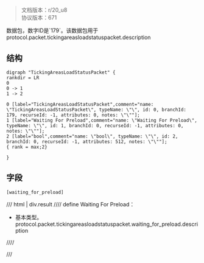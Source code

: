 # <!-- md:samp TickingAreasLoadStatusPacket -->

> 文档版本：r/20_u8<br/>协议版本：671

<!-- md:samp TickingAreasLoadStatusPacket -->数据包，数字ID是`179`。该数据包用于protocol.packet.tickingareasloadstatuspacket.description

## 结构

```viz
digraph "TickingAreasLoadStatusPacket" {
rankdir = LR
0
0 -> 1
1 -> 2

0 [label="TickingAreasLoadStatusPacket",comment="name: \"TickingAreasLoadStatusPacket\", typeName: \"\", id: 0, branchId: 179, recurseId: -1, attributes: 0, notes: \"\""];
1 [label="Waiting For Preload",comment="name: \"Waiting For Preload\", typeName: \"\", id: 1, branchId: 0, recurseId: -1, attributes: 0, notes: \"\""];
2 [label="bool",comment="name: \"bool\", typeName: \"\", id: 2, branchId: 0, recurseId: -1, attributes: 512, notes: \"\""];
{ rank = max;2}

}

```

## 字段

```title='TickingAreasLoadStatusPacket'
[waiting_for_preload]
```

/// html | div.result
//// define
Waiting For Preload：<!-- md:samp bool -->

- 基本类型。protocol.packet.tickingareasloadstatuspacket.waiting_for_preload.description


////

///

